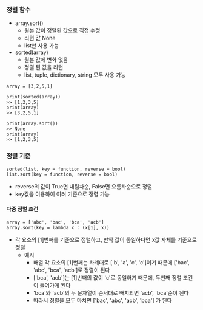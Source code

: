 ### 정렬 함수
- array.sort()
    - 원본 값이 정렬된 값으로 직접 수정
    - 리턴 값 None
    - list만 사용 가능
- sorted(array)
    - 원본 값에 변화 없음
    - 정렬 된 값을 리턴
    - list, tuple, dictionary, string 모두 사용 가능

```
array = [3,2,5,1]

print(sorted(array))
>> [1,2,3,5]
print(array)
>> [3,2,5,1]

print(array.sort())
>> None
print(array)
>> [1,2,3,5]
```

### 정렬 기준
```
sorted(list, key = function, reverse = bool)
list.sort(key = function, reverse = bool)
```
- reverse의 값이 True면 내림차순, False면 오름차순으로 정렬
- key값을 이용하여 여러 기준으로 정렬 가능

#### 다중 정렬 조건
```
array = ['abc', 'bac', 'bca', 'acb']
array.sort(key = lambda x : (x[1], x))
```
- 각 요소의 [1]번째를 기준으로 정렬하고, 만약 값이 동일하다면 x값 자체를 기준으로 정렬
    - 예시
        - 배열 각 요소의 [1]번째는 차례대로 ['b', 'a', 'c', 'c']이기 때문에 ['bac', 'abc', 'bca', 'acb']로 정렬이 된다
        - ['bca', 'acb']는 [1]번째의 값이 'c'로 동일하기 때문에, 두번째 정렬 조건이 들어가게 된다
        - 'bca'와 'acb'의 두 문자열이 순서대로 배치되면 'acb', 'bca'순이 된다
        - 따라서 정렬을 모두 마치면 ['bac', 'abc', 'acb', 'bca'] 가 된다
